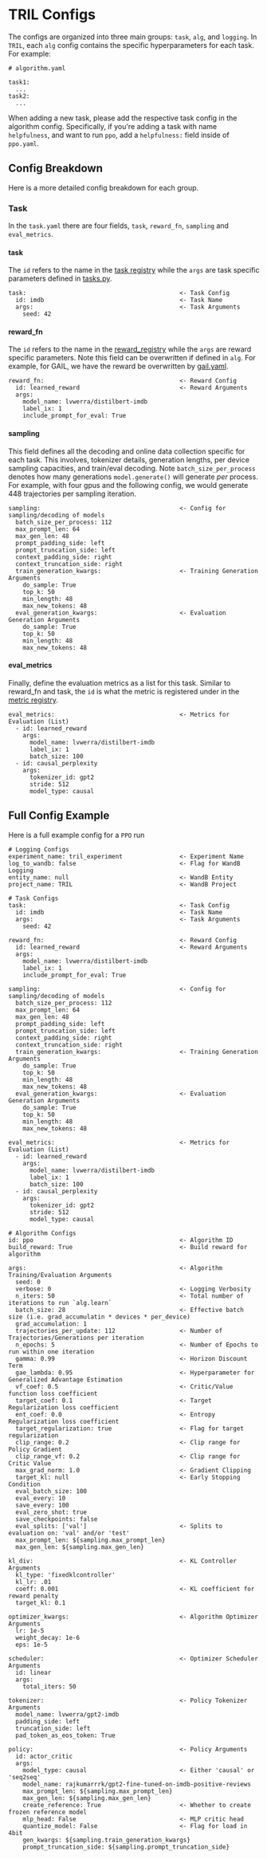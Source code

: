 # TRIL Configs
The configs are organized into three main groups: `task`, `alg`, and `logging`. In `TRIL`, each `alg` config contains the specific hyperparameters for each task. For example:
```
# algorithm.yaml

task1:
  ...
task2:
  ...
```
When adding a new task, please add the respective task config in the algorithm config. Specifically, if you're adding a task with name `helpfulness`, and want to run `ppo`, add a `helpfulness:` field inside of `ppo.yaml`.  

## Config Breakdown
Here is a more detailed config breakdown for each group.

### Task
In the `task.yaml` there are four fields, `task`, `reward_fn`, `sampling` and `eval_metrics`. 

#### task
The `id` refers to the name in the [task registry](https://github.com/Cornell-RL/tril/blob/main/src/tril/tasks/__init__.py) while the `args` are task specific parameters defined in [tasks.py](https://github.com/Cornell-RL/tril/blob/main/src/tril/tasks/tasks.py).
```
task:                                           <- Task Config
  id: imdb                                      <- Task Name
  args:                                         <- Task Arguments
    seed: 42
```


#### reward_fn
The `id` refers to the name in the [reward_registry](https://github.com/Cornell-RL/tril/blob/main/src/tril/rewards/__init__.py) while the `args` are reward specific parameters. Note this field can be overwritten if defined in `alg`. For example, for GAIL, we have the reward be overwritten by [gail.yaml](https://github.com/Cornell-RL/tril/blob/main/cfgs/alg/gail.yaml).
```
reward_fn:                                      <- Reward Config
  id: learned_reward                            <- Reward Arguments
  args: 
    model_name: lvwerra/distilbert-imdb
    label_ix: 1
    include_prompt_for_eval: True
```

#### sampling
This field defines all the decoding and online data collection specific for each task. This involves, tokenizer details, generation lengths, per device sampling capacities, and train/eval decoding. Note `batch_size_per_process` denotes how many generations `model.generate()` will generate *per* process. For example, with four gpus and the following config, we would generate 448 trajectories per sampling iteration.
```
sampling:                                       <- Config for sampling/decoding of models
  batch_size_per_process: 112
  max_prompt_len: 64
  max_gen_len: 48
  prompt_padding_side: left
  prompt_truncation_side: left
  context_padding_side: right
  context_truncation_side: right
  train_generation_kwargs:                      <- Training Generation Arguments
    do_sample: True
    top_k: 50
    min_length: 48
    max_new_tokens: 48
  eval_generation_kwargs:                       <- Evaluation Generation Arguments
    do_sample: True
    top_k: 50
    min_length: 48
    max_new_tokens: 48
```

#### eval_metrics
Finally, define the evaluation metrics as a list for this task. Similar to reward_fn and task, the `id` is what the metric is registered under in the [metric registry](https://github.com/Cornell-RL/tril/blob/main/src/tril/metrics/__init__.py).
```
eval_metrics:                                   <- Metrics for Evaluation (List)
  - id: learned_reward
    args: 
      model_name: lvwerra/distilbert-imdb
      label_ix: 1
      batch_size: 100 
  - id: causal_perplexity
    args:
      tokenizer_id: gpt2
      stride: 512
      model_type: causal

```

## Full Config Example

Here is a full example config for a `PPO` run
```
# Logging Configs
experiment_name: tril_experiment                <- Experiment Name
log_to_wandb: false                             <- Flag for WandB Logging
entity_name: null                               <- WandB Entity
project_name: TRIL                              <- WandB Project

# Task Configs
task:                                           <- Task Config
  id: imdb                                      <- Task Name
  args:                                         <- Task Arguments
    seed: 42

reward_fn:                                      <- Reward Config
  id: learned_reward                            <- Reward Arguments
  args: 
    model_name: lvwerra/distilbert-imdb
    label_ix: 1
    include_prompt_for_eval: True

sampling:                                       <- Config for sampling/decoding of models
  batch_size_per_process: 112
  max_prompt_len: 64
  max_gen_len: 48
  prompt_padding_side: left
  prompt_truncation_side: left
  context_padding_side: right
  context_truncation_side: right
  train_generation_kwargs:                      <- Training Generation Arguments
    do_sample: True
    top_k: 50
    min_length: 48
    max_new_tokens: 48
  eval_generation_kwargs:                       <- Evaluation Generation Arguments
    do_sample: True
    top_k: 50
    min_length: 48
    max_new_tokens: 48

eval_metrics:                                   <- Metrics for Evaluation (List)
  - id: learned_reward
    args: 
      model_name: lvwerra/distilbert-imdb
      label_ix: 1
      batch_size: 100 
  - id: causal_perplexity
    args:
      tokenizer_id: gpt2
      stride: 512
      model_type: causal

# Algorithm Configs
id: ppo                                         <- Algorithm ID
build_reward: True                              <- Build reward for algorithm

args:                                           <- Algorithm Training/Evaluation Arguments
  seed: 0
  verbose: 0                                    <- Logging Verbosity
  n_iters: 50                                   <- Total number of iterations to run `alg.learn`
  batch_size: 28                                <- Effective batch size (i.e. grad_accumulatin * devices * per_device)
  grad_accumulation: 1
  trajectories_per_update: 112                  <- Number of Trajectories/Generations per iteration
  n_epochs: 5                                   <- Number of Epochs to run within one iteration
  gamma: 0.99                                   <- Horizon Discount Term
  gae_lambda: 0.95                              <- Hyperparameter for Generalized Advantage Estimation
  vf_coef: 0.5                                  <- Critic/Value function loss coefficient
  target_coef: 0.1                              <- Target Regularization loss coefficient
  ent_coef: 0.0                                 <- Entropy Regularization loss coefficient
  target_regularization: true                   <- Flag for target regularization
  clip_range: 0.2                               <- Clip range for Policy Gradient
  clip_range_vf: 0.2                            <- Clip range for Critic Value
  max_grad_norm: 1.0                            <- Gradient Clipping
  target_kl: null                               <- Early Stopping Condition
  eval_batch_size: 100 
  eval_every: 10
  save_every: 100
  eval_zero_shot: true
  save_checkpoints: false
  eval_splits: ['val']                          <- Splits to evaluation on: 'val' and/or 'test'
  max_prompt_len: ${sampling.max_prompt_len}
  max_gen_len: ${sampling.max_gen_len}

kl_div:                                         <- KL Controller Arguments
  kl_type: 'fixedklcontroller'
  kl_lr: .01
  coeff: 0.001                                  <- KL coefficient for reward penalty
  target_kl: 0.1 

optimizer_kwargs:                               <- Algorithm Optimizer Arguments
  lr: 1e-5
  weight_decay: 1e-6
  eps: 1e-5

scheduler:                                      <- Optimizer Scheduler Arguments
  id: linear
  args:
    total_iters: 50

tokenizer:                                      <- Policy Tokenizer Arguments
  model_name: lvwerra/gpt2-imdb
  padding_side: left 
  truncation_side: left 
  pad_token_as_eos_token: True 

policy:                                         <- Policy Arguments
  id: actor_critic
  args:
    model_type: causal                          <- Either 'causal' or 'seq2seq'
    model_name: rajkumarrrk/gpt2-fine-tuned-on-imdb-positive-reviews
    max_prompt_len: ${sampling.max_prompt_len}
    max_gen_len: ${sampling.max_gen_len}
    create_reference: True                      <- Whether to create frozen reference model
    mlp_head: False                             <- MLP critic head
    quantize_model: False                       <- Flag for load in 4bit
    gen_kwargs: ${sampling.train_generation_kwargs}
    prompt_truncation_side: ${sampling.prompt_truncation_side}
```
